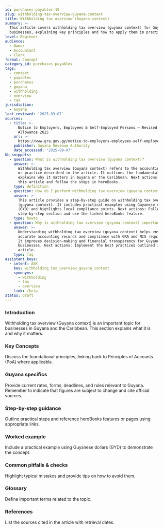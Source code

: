 ```yaml
---
id: purchases-payables-19
slug: withholding-tax-overview-guyana-context
title: Withholding tax overview (Guyana context)
summary: >-
  This article covers withholding tax overview (guyana context) for Guyanese
  businesses, explaining key principles and how to apply them in practice.
level: Beginner
audience:
  - Owner
  - Accountant
  - Clerk
format: Concept
category_id: purchases-payables
tags:
  - context
  - payables
  - purchases
  - guyana
  - withholding
  - overview
  - tax
jurisdiction:
  - Guyana
last_reviewed: '2025-09-07'
sources:
  - title: >-
      Notice to Employers, Employees & Self-Employed Persons – Revised Personal
      Allowance 2025
    url: >-
      https://www.gra.gov.gy/notice-to-employers-employees-self-employed-persons-revised-personal-allowance-and-deductions-for-income-tax-2025-copy/
    publisher: Guyana Revenue Authority
    date_accessed: '2025-09-07'
kb_snippets:
  - question: What is withholding tax overview (guyana context)?
    answer: >-
      Withholding tax overview (Guyana context) refers to the accounting concept
      or practice described in the article. It outlines the fundamentals and
      explains why it matters in Guyana or the Caribbean. Next actions: Read
      this article and follow the steps in heroBooks.
    type: definition
  - question: How do I perform withholding tax overview (guyana context) in heroBooks?
    answer: >-
      This article provides a step-by-step guide on withholding tax overview
      (guyana context). It includes practical examples using Guyanese currency
      (GYD) and highlights local compliance points. Next actions: Follow the
      step-by-step section and use the linked heroBooks feature.
    type: howto
  - question: Why is withholding tax overview (guyana context) important?
    answer: >-
      Understanding withholding tax overview (guyana context) helps ensure
      accurate accounting records and compliance with GRA and NIS requirements.
      It improves decision-making and financial transparency for Guyanese
      businesses. Next actions: Implement the best practices outlined in the
      article.
    type: faq
assistant_keys:
  - intent: ASK
    key: withholding_tax_overview_guyana_context
    synonyms:
      - withholding
      - tax
      - overview
    link: /help
status: draft
---
```


### Introduction
Withholding tax overview (Guyana context) is an important topic for businesses in Guyana and the Caribbean. This section explains what it is and why it matters.

### Key Concepts
Discuss the foundational principles, linking back to Principles of Accounts (PoA) where applicable.

### Guyana specifics
Provide current rates, forms, deadlines, and rules relevant to Guyana. Remember to indicate that figures are subject to change and cite official sources.

### Step-by-step guidance
Outline practical steps and reference heroBooks features or pages using appropriate links.

### Worked example
Include a practical example using Guyanese dollars (GYD) to demonstrate the concept.

### Common pitfalls & checks
Highlight typical mistakes and provide tips on how to avoid them.

### Glossary
Define important terms related to the topic.

### References
List the sources cited in the article with retrieval dates.
